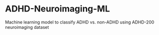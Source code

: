# ADHD-Neuroimaging-ML
Machine learning model to classify ADHD vs. non-ADHD using ADHD-200 neuroimaging dataset
